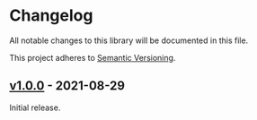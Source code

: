 # Changelog

All notable changes to this library will be documented in this file.

This project adheres to [Semantic Versioning](https://semver.org/spec/v2.0.0.html).

## [v1.0.0](https://github.com/CodeIgniter/coding-standard/releases/tag/v1.0.0) - 2021-08-29

Initial release.
